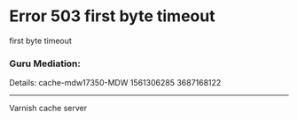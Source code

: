 
<?xml version="1.0" encoding="utf-8"?>
<!DOCTYPE html PUBLIC "-//W3C//DTD XHTML 1.0 Strict//EN"
 "http://www.w3.org/TR/xhtml1/DTD/xhtml1-strict.dtd">
<html>
  <head>
    <title>503 first byte timeout</title>
  </head>
  <body>
    <h1>Error 503 first byte timeout</h1>
    <p>first byte timeout</p>
    <h3>Guru Mediation:</h3>
    <p>Details: cache-mdw17350-MDW 1561306285 3687168122</p>
    <hr>
    <p>Varnish cache server</p>
  </body>
</html>
